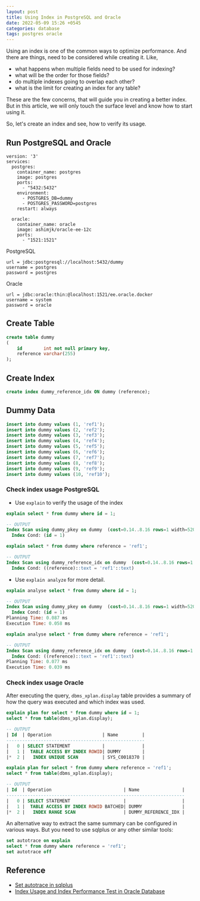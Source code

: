 ```yaml
---
layout: post
title: Using Index in PostgreSQL and Oracle
date: 2022-05-09 15:26 +0545
categories: database
tags: postgres oracle
---
```


Using an index is one of the common ways to optimize performance. And there are things, need to be considered while
creating it. Like,

- what happens when multiple fields need to be used for indexing?
- what will be the order for those fields?
- do multiple indexes going to overlap each other?
- what is the limit for creating an index for any table?

These are the few concerns, that will guide you in creating a better index. But in this article, we will only touch the
surface level and know how to start using it.

So, let's create an index and see, how to verify its usage.

## Run PostgreSQL and Oracle

```docker
version: '3'
services:
  postgres:
    container_name: postgres
    image: postgres
    ports:
      - "5432:5432"
    environment:
      - POSTGRES_DB=dummy
      - POSTGRES_PASSWORD=postgres
    restart: always

  oracle:
    container_name: oracle
    image: ashimjk/oracle-ee-12c
    ports:
      - "1521:1521"
```

PostgreSQL

```config
url = jdbc:postgresql://localhost:5432/dummy
username = postgres
password = postgres
```

Oracle

```config
url = jdbc:oracle:thin:@localhost:1521/ee.oracle.docker
username = system
password = oracle
```

## Create Table

```sql
create table dummy
(
    id        int not null primary key,
    reference varchar(255)
);
```

## Create Index

```sql
create index dummy_reference_idx ON dummy (reference);
```

## Dummy Data

```sql
insert into dummy values (1, 'ref1');
insert into dummy values (2, 'ref2');
insert into dummy values (3, 'ref3');
insert into dummy values (4, 'ref4');
insert into dummy values (5, 'ref5');
insert into dummy values (6, 'ref6');
insert into dummy values (7, 'ref7');
insert into dummy values (8, 'ref8');
insert into dummy values (9, 'ref9');
insert into dummy values (10, 'ref10');
```

### Check index usage PostgreSQL

- Use `explain` to verify the usage of the index

```sql
explain select * from dummy where id = 1;

-- OUTPUT
Index Scan using dummy_pkey on dummy  (cost=0.14..8.16 rows=1 width=520)
  Index Cond: (id = 1)
```

```sql
explain select * from dummy where reference = 'ref1';

-- OUTPUT
Index Scan using dummy_reference_idx on dummy  (cost=0.14..8.16 rows=1 width=520)
  Index Cond: ((reference)::text = 'ref1'::text)
```

- Use `explain analyze` for more detail.

```sql
explain analyse select * from dummy where id = 1;

-- OUTPUT
Index Scan using dummy_pkey on dummy  (cost=0.14..8.16 rows=1 width=520) (actual time=0.034..0.036 rows=1 loops=1)
  Index Cond: (id = 1)
Planning Time: 0.087 ms
Execution Time: 0.058 ms
```

```sql
explain analyse select * from dummy where reference = 'ref1';

-- OUTPUT
Index Scan using dummy_reference_idx on dummy  (cost=0.14..8.16 rows=1 width=520) (actual time=0.018..0.020 rows=1 loops=1)
  Index Cond: ((reference)::text = 'ref1'::text)
Planning Time: 0.077 ms
Execution Time: 0.039 ms

```

### Check index usage Oracle

After executing the query, `dbms_xplan.display` table provides a summary of how the query was executed and which index
was used.

```sql
explain plan for select * from dummy where id = 1;
select * from table(dbms_xplan.display);

-- OUTPUT
| Id  | Operation                   | Name         |
----------------------------------------------------
|   0 | SELECT STATEMENT            |              |
|   1 |  TABLE ACCESS BY INDEX ROWID| DUMMY        |
|*  2 |   INDEX UNIQUE SCAN         | SYS_C0018370 |
```

```sql
explain plan for select * from dummy where reference = 'ref1';
select * from table(dbms_xplan.display);

-- OUTPUT
| Id  | Operation                           | Name                |
-------------------------------------------------------------------
|   0 | SELECT STATEMENT                    |                     |
|   1 |  TABLE ACCESS BY INDEX ROWID BATCHED| DUMMY               |
|*  2 |   INDEX RANGE SCAN                  | DUMMY_REFERENCE_IDX |
```

An alternative way to extract the same summary can be configured in various ways. But you need to use sqlplus or any
other similar tools:

```sql
set autotrace on explain
select * from dummy where reference = 'ref1';
set autotrace off
```

## Reference

- [Set autotrace in sqlplus](https://dbaora.com/set-autotrace-in-sqlplus/)
- [Index Usage and Index Performance Test in Oracle Database](https://ittutorial.org/index-usage-oracle-index-performance-test-in-oracle-database-real-life/)
